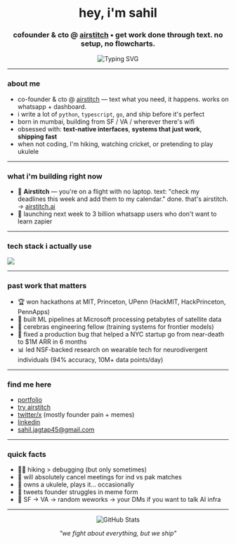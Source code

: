 <h1 align="center">hey, i'm sahil </h1>
<h3 align="center">cofounder & cto @ <a href="https://airstitch.ai">airstitch</a> • get work done through text. no setup, no flowcharts.</h3>
<p align="center">
  <img src="https://readme-typing-svg.demolab.com?font=Fira+Code&size=22&pause=1000&center=true&vCenter=true&width=600&height=80&lines=building+text-native+automation;making+AI+actually+useful;shipping+fast+%2B+breaking+things" alt="Typing SVG" />
</p>

---

###  about me 

-  co-founder & cto @ [airstitch](https://airstitch.ai) — text what you need, it happens. works on whatsapp + dashboard.
-  i write a lot of `python`, `typescript`, `go`, and ship before it's perfect
-  born in mumbai, building from SF / VA / wherever there's wifi
-  obsessed with: **text-native interfaces**, **systems that just work**, **shipping fast**
-  when not coding, I'm hiking, watching cricket, or pretending to play ukulele

---

###  what i'm building right now

- 🚀 **Airstitch** — you're on a flight with no laptop. text: "check my deadlines this week and add them to my calendar." done. that's airstitch. → [airstitch.ai](https://airstitch.ai)
- 📱 launching next week to 3 billion whatsapp users who don't want to learn zapier

---

###  tech stack i actually use

<p align="left">
  <img src="https://skillicons.dev/icons?i=py,ts,react,nextjs,tailwind,fastapi,supabase,postgres,redis,cloudflare,vercel,docker,linux,bash" />
</p>

---

###  past work that matters

- 🏆 won hackathons at MIT, Princeton, UPenn (HackMIT, HackPrinceton, PennApps)
- 🧪 built ML pipelines at Microsoft processing petabytes of satellite data
- 🤖 cerebras engineering fellow (training systems for frontier models)
- 🔧 fixed a production bug that helped a NYC startup go from near-death to $1M ARR in 6 months
- 📊 led NSF-backed research on wearable tech for neurodivergent individuals (94% accuracy, 10M+ data points/day)

---

###  find me here

-  [portfolio](https://jagtap.tech)
-  [try airstitch](https://airstitch.ai)
-  [twitter/x](https://x.com/twtofsahil) (mostly founder pain + memes)
-  [linkedin](https://linkedin.com/in/sahiljagtap08)
-  sahil.jagtap45@gmail.com

---

###  quick facts

- 🧗‍♂️ hiking > debugging (but only sometimes)
- 🏏 will absolutely cancel meetings for ind vs pak matches
- 🎵 owns a ukulele, plays it... occasionally
- 🧵 tweets founder struggles in meme form
- 📍 SF → VA → random weworks → your DMs if you want to talk AI infra

---

<p align="center">
  <img src="https://github-readme-stats.vercel.app/api?username=sahiljagtap08&show_icons=true&theme=dark" alt="GitHub Stats" />
</p>

<p align="center">
  <i>"we fight about everything, but we ship"</i>
</p>
